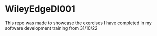 # WileyEdgeDI001
This repo was made to showcase the exercises I have completed in my software development training from 31/10/22
